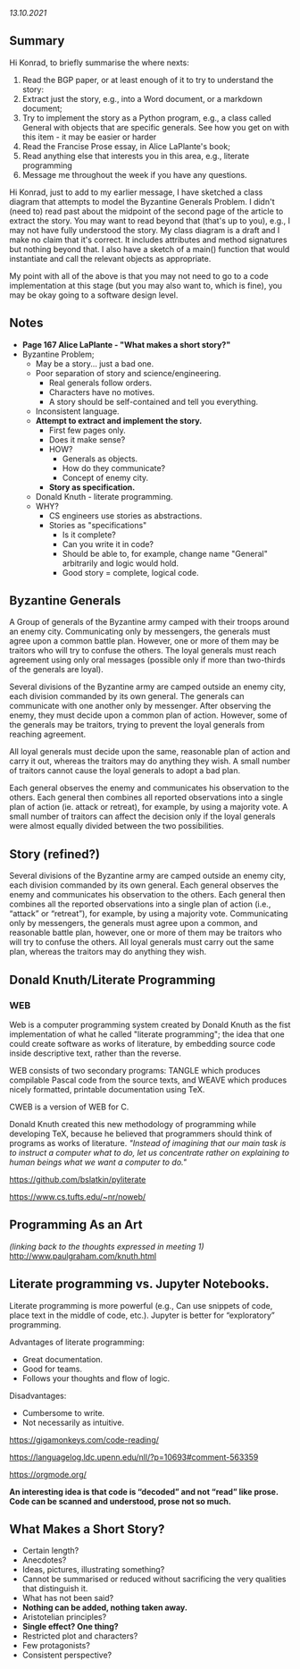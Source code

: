 *13.10.2021*

## Summary

Hi Konrad, to briefly summarise the where nexts:
1. Read the BGP paper, or at least enough of it to try to understand the story:
2. Extract just the story, e.g., into a Word document, or a markdown document;
3. Try to implement the story as a Python program, e.g., a class called General with objects that are specific generals. See how you get on with this item - it may be easier or harder
4. Read the Francise Prose essay, in Alice LaPlante's book;
5. Read anything else that interests you in this area, e.g., literate programming
6. Message me throughout the week if you have any questions.

Hi Konrad, just to add to my earlier message, I have sketched a class diagram that attempts to model the Byzantine Generals Problem. I didn't (need to) read past about the midpoint of the second page of the article to extract the story. You may want to read beyond that (that's up to you), e.g., I may not have fully understood the story. My class diagram is a draft and I make no claim that it's correct. It includes attributes and method signatures but nothing beyond that. I also have a sketch of a main() function that would instantiate and call the relevant objects as appropriate.

My point with all of the above is that you may not need to go to a code implementation at this stage (but you may also want to, which is fine), you may be okay going to a software design level.


## Notes

* **Page 167 Alice LaPlante - "What makes a short story?"**
* Byzantine Problem;
  * May be a story... just a bad one.
  * Poor separation of story and science/engineering.
    * Real generals follow orders.
    * Characters have no motives.
    * A story should be self-contained and tell you everything.
  * Inconsistent language.
  * **Attempt to extract and implement the story.**
    * First few pages only.
    * Does it make sense?
    * HOW?
      * Generals as objects.
      * How do they communicate?
      * Concept of enemy city.
    * **Story as specification.**
  * Donald Knuth - literate programming.
  * WHY?
    * CS engineers use stories as abstractions.
    * Stories as "specifications"
      * Is it complete?
      * Can you write it in code?
      * Should be able to, for example, change name "General" arbitrarily and logic would hold.
      * Good story = complete, logical code.


## Byzantine Generals

A Group of generals of the Byzantine army camped with their troops around an enemy city. Communicating only by messengers, the generals must agree upon a common battle plan. However, one or more of them may be traitors who will try to confuse the others. The loyal generals must reach agreement using only oral messages (possible only if more than two-thirds of the generals are loyal).

Several divisions of the Byzantine army are camped outside an enemy city, each division commanded by its own general. The generals can communicate with one another only by messenger. After observing the enemy, they must decide upon a common plan of action. However, some of the generals may be traitors, trying to prevent the loyal generals from reaching agreement.

All loyal generals must decide upon the same, reasonable plan of action and carry it out, whereas the traitors may do anything they wish. A small number of traitors cannot cause the loyal generals to adopt a bad plan.

Each general observes the enemy and communicates his observation to the others. Each general then combines all reported observations into a single plan of action (ie. attack or retreat), for example, by using a majority vote. A small number of traitors can affect the decision only if the loyal generals were almost equally divided between the two possibilities.

## Story (refined?)
Several divisions of the Byzantine army are camped outside an enemy city, each division commanded by its own general. Each general observes the enemy and communicates his observation to the others. Each general then combines all the reported observations into a single plan of action (i.e., “attack” or “retreat”), for example, by using a majority vote. Communicating only by messengers, the generals must agree upon a common, and reasonable battle plan, however, one or more of them may be traitors who will try to confuse the others. All loyal generals must carry out the same plan, whereas the traitors may do anything they wish.

## Donald Knuth/Literate Programming
### WEB

Web is a computer programming system created by Donald Knuth as the fist implementation of what he called "literate programming"; the idea that one could create software as works of literature, by embedding source code inside descriptive text, rather than the reverse.

WEB consists of two secondary programs: TANGLE which produces compilable Pascal code from the source texts, and WEAVE which produces nicely formatted, printable documentation using TeX.

CWEB is a version of WEB for C.

Donald Knuth created this new methodology of programming while developing TeX, because he believed that programmers should think of programs as works of literature. *"Instead of imagining that our main task is to instruct a computer what to do, let us concentrate rather on explaining to human beings what we want a computer to do."*

https://github.com/bslatkin/pyliterate

https://www.cs.tufts.edu/~nr/noweb/


## Programming As an Art

*(linking back to the thoughts expressed in meeting 1)*
http://www.paulgraham.com/knuth.html


## Literate programming vs. Jupyter Notebooks.

Literate programming is more powerful (e.g., Can use snippets of code, place text in the middle of code, etc.). Jupyter is better for “exploratory” programming.

Advantages of literate programming:
* Great documentation.
* Good for teams.
* Follows your thoughts and flow of logic.

Disadvantages:
* Cumbersome to write.
* Not necessarily as intuitive.


https://gigamonkeys.com/code-reading/

https://languagelog.ldc.upenn.edu/nll/?p=10693#comment-563359

https://orgmode.org/

**An interesting idea is that code is “decoded” and not “read” like prose. Code can be scanned and understood, prose not so much.**

## What Makes a Short Story?

* Certain length?
* Anecdotes?
* Ideas, pictures, illustrating something?
* Cannot be summarised or reduced without sacrificing the very qualities that distinguish it.
* What has not been said?
* **Nothing can be added, nothing taken away.**
* Aristotelian principles?
* **Single effect? One thing?**
* Restricted plot and characters?
* Few protagonists?
* Consistent perspective?
